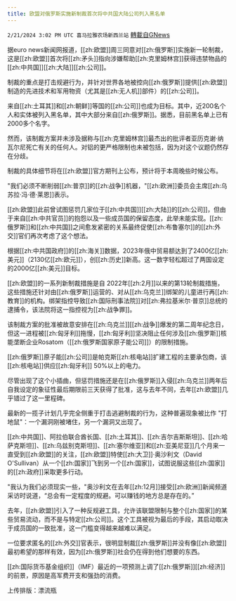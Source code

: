 ```yaml
---
title: 欧盟对俄罗斯实施新制裁首次将中共国大陆公司列入黑名单
---
```

`2/21/2024 3:02 PM UTC 喜马拉雅农场新西兰站` [轉載自GNews](https://gnews.org/articles/2329359)

据euro news新闻网报道，[[zh:欧盟]]周三同意对[[zh:俄罗斯]]实施新一轮制裁，这是[[zh:欧盟]]首次将[[zh:矛头]]指向涉嫌帮助[[zh:克里姆林宫]]获得违禁物品的[[zh:中共国]][[zh:大陆]][[zh:公司]]。

制裁的重点是打击规避行为，并针对世界各地被控向[[zh:俄罗斯]]提供[[zh:欧盟]]制造的先进技术和军用物资（尤其是[[zh:无人机]]部件）的[[zh:公司]]。

来自[[zh:土耳其]]和[[zh:朝鲜]]等国的[[zh:公司]]也成为目标。其中，近200名个人和实体被列入黑名单，其中大部分来自[[zh:俄罗斯]]。据悉，目前黑名单上已有2000多个名字。

然而，该制裁方案并未涉及据称与[[zh:克里姆林宫]]最杰出的批评者亚历克谢·纳瓦尔尼死亡有关的任何人。对铝的更严格限制也未被包括，因为对这个议题仍然存在分歧。

制裁的具体细节将在[[zh:欧盟]]官方期刊上公布，预计将于本周晚些时候公布。

"我们必须不断削弱[[zh:普京]]的[[zh:战争]]机器，"[[zh:欧洲]]委员会主席[[zh:乌苏拉·冯·德·莱恩]]表示。

[[zh:欧盟]]此前曾试图惩罚几家位于[[zh:中共国]][[zh:大陆]]的[[zh:公司]]，但由于来自[[zh:中共官员]]的抱怨以及一些成员国的保留态度，此举未能实现。[[zh:俄罗斯]]和[[zh:中共国]]之间愈发紧密的关系最终促使[[zh:布鲁塞尔]]的[[zh:外交]]官们再次考虑了这个想法。

根据[[zh:中共国政府]]的[[zh:海关]]数据，2023年俄中贸易额达到了2400亿[[zh:美元]]（2130亿[[zh:欧元]]），创[[zh:历史]]新高。这一数字轻松超过了两国设定的2000亿[[zh:美元]]目标。

[[zh:欧盟]]的一系列新制裁措施是自 2022年[[zh:2月]]以来的第13轮制裁措施，这些措施还针对由[[zh:俄罗斯]]运营的、对从[[zh:乌克兰]]绑架的儿童进行再[[zh:教育]]的机构。绑架指控导致[[zh:国际刑事法院]]对[[zh:弗拉基米尔·普京]]总统的逮捕令，该法院将这一指控视为[[zh:战争罪]]。

该制裁方案的批准被故意安排在[[zh:乌克兰]][[zh:战争]]爆发的第二周年纪念日，但这一进程被[[zh:匈牙利]]拖慢，[[zh:匈牙利]]坚决阻止任何涉及[[zh:俄罗斯]]核能垄断企业Rosatom（[[zh:俄罗斯国家原子能公司]]）的限制措施。

[[zh:俄罗斯]]原子能[[zh:公司]]是帕克斯[[zh:核电站]]扩建工程的主要承包商，该[[zh:核电站]]供应[[zh:匈牙利]] 50%以上的电力。

尽管出现了这个小插曲，但惩罚措施还是在[[zh:俄罗斯]]入侵[[zh:乌克兰]]两年后自我设定的象征性最后期限前三天获得了批准，这与去年不同，去年[[zh:欧盟]]几乎错过了这一里程碑。

最新的一揽子计划几乎完全侧重于打击逃避制裁的行为，这种普遍现象被比作 "打地鼠"：一个漏洞刚被堵住，另一个漏洞又出现了。

[[zh:中共国]]、阿拉伯联合酋长国、[[zh:土耳其]]、[[zh:吉尔吉斯斯坦]]、[[zh:哈萨克斯坦]]、[[zh:乌兹别克斯坦]]、[[zh:塞尔维亚]]和[[zh:亚美尼亚]]几个月来一直受到[[zh:欧盟]]的关注，[[zh:欧盟]]特使[[zh:大卫]]·奥沙利文（David O'Sullivan）从一个[[zh:国家]]飞到另一个[[zh:国家]]，试图说服这些[[zh:国家]]的[[zh:政府]]采取更多行动。

"我认为我们必须现实一些，"奥沙利文在去年[[zh:12月]]接受[[zh:欧洲]]新闻频道采访时说道，“总会有一定程度的规避。可以赚钱的地方总是存在的。”

去年，[[zh:欧盟]]引入了一种反规避工具，允许该联盟限制与整个[[zh:国家]]的某些贸易流动，而不是与特定[[zh:公司]]。这个工具被视为最后的手段，其启动取决于成员国的一致批准，这一门槛变得越来越难以满足。

一位要求匿名的[[zh:外交]]官表示，很明显制裁[[zh:俄罗斯]]并没有像[[zh:欧盟]]最初希望的那样有效，因为[[zh:俄罗斯]]社会仍在得到他们想要的东西。

[[zh:国际货币基金组织]]（IMF）最近的一项预测上调了[[zh:俄罗斯]][[zh:经济]]的前景，原因是高军费开支和强劲的消费。

上传排版：漂流瓶
